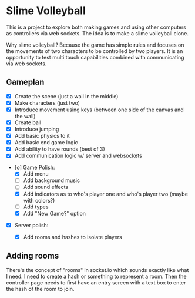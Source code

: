# Slime Volleyball

This is a project to explore both making games and using other computers as controllers via web sockets. The idea is to make a slime volleyball clone.

Why slime volleyball?
Because the game has simple rules and focuses on the movements of two characters to be controlled by two players. It is an opportunity to test multi touch capabilities combined with communicating via web sockets.


## Gameplan
- [X] Create the scene (just a wall in the middle)
- [X] Make characters (just two)
- [X] Introduce movement using keys (between one side of the canvas and the wall)
- [X] Create ball
- [X] Introduce jumping
- [X] Add basic physics to it
- [X] Add basic end game logic
- [X] Add ability to have rounds (best of 3)
- [X] Add communication logic w/ server and websockets
- [o] Game Polish:
  - [X] Add menu
  - [ ] Add background music
  - [ ] Add sound effects
  - [X] Add indicators as to who's player one and who's player two (maybe with colors?)
  - [ ] Add types
  - [X] Add "New Game?" option
- [X] Server polish:
  - [X] Add rooms and hashes to isolate players


## Adding rooms
There's the concept of "rooms" in socket.io which sounds exactly like what I need.
I need to create a hash or something to represent a room.
Then the controller page needs to first have an entry screen with a text box to enter the hash of the room to join.

